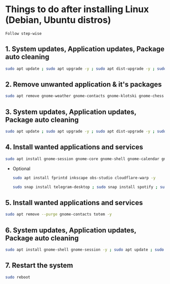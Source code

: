 # Things to do after installing Linux (Debian, Ubuntu distros)

  ``Follow step-wise``

## 1. System updates, Application updates, Package auto cleaning

  ```bash
  sudo apt update ; sudo apt upgrade -y ; sudo apt dist-upgrade -y ; sudo apt autoremove -y ; sudo apt autoclean -y
  ```
  
## 2. Remove unwanted application & it's packages

  ```bash
  sudo apt remove gnome-weather gnome-contacts gnome-klotski gnome-chess gnome-mines gnome-music lightsoff gnome-robots gnome-nibbles gnome-sudoku gnome-tetravex gnome-taquin gnome-2048 gnome-maps gnome-mahjongg totem aisleriot five-or-more four-in-a-row quadrapassel rhythmbox tali swell-foop shotwell hitori iagno evolution -y
  ```
  
## 3. System updates, Application updates, Package auto cleaning

  ```bash
  sudo apt update ; sudo apt upgrade -y ; sudo apt dist-upgrade -y ; sudo apt autoremove -y ; sudo apt autoclean -y
  ```
  
## 4. Install wanted applications and services

  ```bash
  sudo apt install gnome-session gnome-core gnome-shell gnome-calendar gnome-browser-connector locales nano figlet lolcat neofetch snap snapd firmware-* libreoffice locate mlocate gnome-shell-extension-manager gdm3 seahorse thunderbird vlc linux-image-$(uname -r) nano network-manager gnome-shell vim nano wget curl net-tools ifupdown iproute2 bash-completion grub-pc snap snapd -y
  ```
  
  + Optional
      ```bash
      sudo apt install fprintd inkscape obs-studio cloudflare-warp -y

      sudo snap install telegram-desktop ; sudo snap install spotify ; sudo snap install brave
      ```

  
## 5. Install wanted applications and services

  ```bash
  sudo apt remove --purge gnome-contacts totem -y
  ```

## 6. System updates, Application updates, Package auto cleaning

  ```bash
  sudo apt install gnome-shell gnome-session -y ; sudo apt update ; sudo apt upgrade -y ; sudo apt dist-upgrade -y ; sudo apt autoremove -y ; sudo apt autoclean -y
  ```
  
## 7. Restart the system

  ```bash
  sudo reboot
  ```
